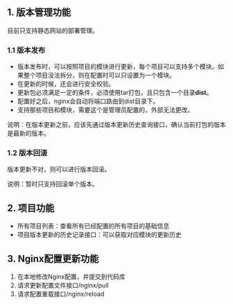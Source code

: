 ## 1. 版本管理功能

目前只支持静态网站的部署管理。

### 1.1 版本发布

- 版本发布时，可以按照项目的模块进行更新，每个项目可以支持多个模块。如果整个项目没法拆分，则在配置时可以只设置为一个模块。
- 在更新的时候，还会进行安全校验。
- 更新包必须满足一定的条件，必须使用tar打包，且只包含一个目录**dist**。
- 配置好之后，nginx会自动将端口路由到dist目录下。
- 支持那些项目和模块，需要这个是管理员配置的，外部无法更改。

说明：在版本更新之前，应该先通过版本更新历史查询接口，确认当前打包的版本是最新的版本。

### 1.2 版本回滚

版本更新不对，则可以进行版本回滚。

说明：暂时只支持回滚单个版本。

## 2. 项目功能

- 所有项目列表：查看所有已经配置的所有项目的基础信息
- 项目版本更新的历史记录接口：可以获取对应模块的更新历史

## 3. Nginx配置更新功能

1. 在本地修改Nginx配置，并提交到代码库
2. 请求更新配置文件接口/nginx/pull
3. 请求配置重载接口/nginx/reload
